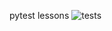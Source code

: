 pytest lessons
![tests](https://github.com/arisesinmight/hexlet-pytest/actions/workflows/action.yml/badge.svg)

